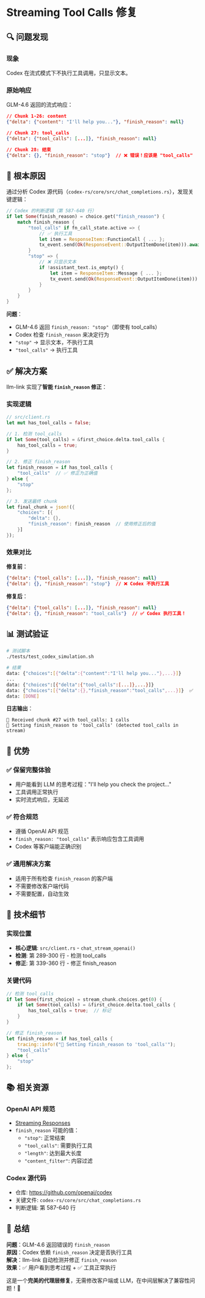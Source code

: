 # Streaming Tool Calls 修复

## 🔍 问题发现

### 现象
Codex 在流式模式下不执行工具调用，只显示文本。

### 原始响应
GLM-4.6 返回的流式响应：
```json
// Chunk 1-26: content
{"delta": {"content": "I'll help you..."}, "finish_reason": null}

// Chunk 27: tool_calls  
{"delta": {"tool_calls": [...]}, "finish_reason": null}

// Chunk 28: 结束
{"delta": {}, "finish_reason": "stop"}  // ❌ 错误！应该是 "tool_calls"
```

## 🎯 根本原因

通过分析 Codex 源代码（`codex-rs/core/src/chat_completions.rs`），发现关键逻辑：

```rust
// Codex 的判断逻辑（第 587-640 行）
if let Some(finish_reason) = choice.get("finish_reason") {
    match finish_reason {
        "tool_calls" if fn_call_state.active => {
            // ✅ 执行工具
            let item = ResponseItem::FunctionCall { ... };
            tx_event.send(Ok(ResponseEvent::OutputItemDone(item))).await;
        }
        "stop" => {
            // ❌ 只显示文本
            if !assistant_text.is_empty() {
                let item = ResponseItem::Message { ... };
                tx_event.send(Ok(ResponseEvent::OutputItemDone(item))).await;
            }
        }
    }
}
```

**问题**：
- GLM-4.6 返回 `finish_reason: "stop"`（即使有 tool_calls）
- Codex 检查 `finish_reason` 来决定行为
- `"stop"` → 显示文本，不执行工具
- `"tool_calls"` → 执行工具

## ✅ 解决方案

llm-link 实现了**智能 `finish_reason` 修正**：

### 实现逻辑

```rust
// src/client.rs
let mut has_tool_calls = false;

// 1. 检测 tool_calls
if let Some(tool_calls) = &first_choice.delta.tool_calls {
    has_tool_calls = true;
}

// 2. 修正 finish_reason
let finish_reason = if has_tool_calls {
    "tool_calls"  // ✅ 修正为正确值
} else {
    "stop"
};

// 3. 发送最终 chunk
let final_chunk = json!({
    "choices": [{
        "delta": {},
        "finish_reason": finish_reason  // 使用修正后的值
    }]
});
```

### 效果对比

**修复前**：
```json
{"delta": {"tool_calls": [...]}, "finish_reason": null}
{"delta": {}, "finish_reason": "stop"}  // ❌ Codex 不执行工具
```

**修复后**：
```json
{"delta": {"tool_calls": [...]}, "finish_reason": null}
{"delta": {}, "finish_reason": "tool_calls"}  // ✅ Codex 执行工具！
```

## 📊 测试验证

```bash
# 测试脚本
./tests/test_codex_simulation.sh

# 结果
data: {"choices":[{"delta":{"content":"I'll help you..."},...}]}
...
data: {"choices":[{"delta":{"tool_calls":[...]},...}]}
data: {"choices":[{"delta":{},"finish_reason":"tool_calls",...}]}  ✅
data: [DONE]
```

**日志输出**：
```
🔧 Received chunk #27 with tool_calls: 1 calls
🎯 Setting finish_reason to 'tool_calls' (detected tool_calls in stream)
```

## 🎉 优势

### ✅ 保留完整体验
- 用户能看到 LLM 的思考过程："I'll help you check the project..."
- 工具调用正常执行
- 实时流式响应，无延迟

### ✅ 符合规范
- 遵循 OpenAI API 规范
- `finish_reason: "tool_calls"` 表示响应包含工具调用
- Codex 等客户端能正确识别

### ✅ 通用解决方案
- 适用于所有检查 `finish_reason` 的客户端
- 不需要修改客户端代码
- 不需要配置，自动生效

## 🔧 技术细节

### 实现位置
- **核心逻辑**: `src/client.rs` - `chat_stream_openai()`
- **检测**: 第 289-300 行 - 检测 tool_calls
- **修正**: 第 339-360 行 - 修正 finish_reason

### 关键代码

```rust
// 检测 tool_calls
if let Some(first_choice) = stream_chunk.choices.get(0) {
    if let Some(tool_calls) = &first_choice.delta.tool_calls {
        has_tool_calls = true;  // 标记
    }
}

// 修正 finish_reason
let finish_reason = if has_tool_calls {
    tracing::info!("🎯 Setting finish_reason to 'tool_calls'");
    "tool_calls"
} else {
    "stop"
};
```

## 📚 相关资源

### OpenAI API 规范
- [Streaming Responses](https://platform.openai.com/docs/guides/streaming-responses)
- `finish_reason` 可能的值：
  - `"stop"`: 正常结束
  - `"tool_calls"`: 需要执行工具
  - `"length"`: 达到最大长度
  - `"content_filter"`: 内容过滤

### Codex 源代码
- 仓库: https://github.com/openai/codex
- 关键文件: `codex-rs/core/src/chat_completions.rs`
- 判断逻辑: 第 587-640 行

## 🎯 总结

**问题**：GLM-4.6 返回错误的 `finish_reason`  
**原因**：Codex 依赖 `finish_reason` 决定是否执行工具  
**解决**：llm-link 自动检测并修正 `finish_reason`  
**效果**：✅ 用户看到思考过程 + ✅ 工具正常执行

这是一个**完美的代理层修复**，无需修改客户端或 LLM，在中间层解决了兼容性问题！🎉

